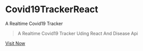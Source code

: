 # Covid19TrackerReact
A Realtime Covid19 Tracker
>A Realtime Covid19 Tracker Uding React And Disease Api

[Visit Now](antorcovid19tracker.netlify.app)
